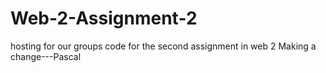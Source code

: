 # Web-2-Assignment-2
hosting for our groups code for the second assignment in web 2
Making a change---Pascal